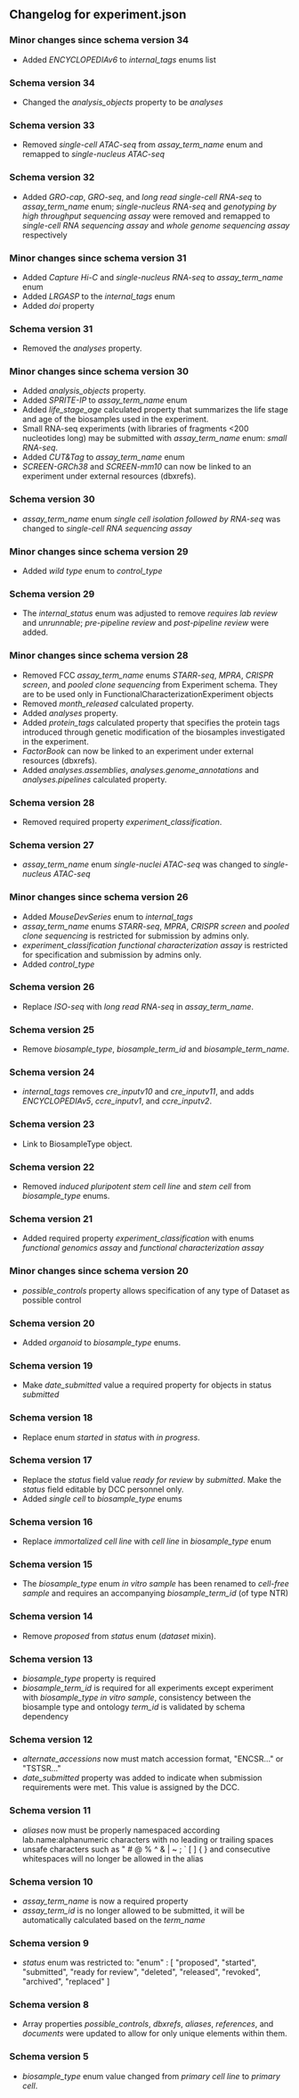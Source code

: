 ## Changelog for experiment.json

### Minor changes since schema version 34
* Added *ENCYCLOPEDIAv6* to *internal_tags* enums list

### Schema version 34
* Changed the *analysis_objects* property to be *analyses*

### Schema version 33
* Removed *single-cell ATAC-seq* from *assay_term_name* enum and remapped to *single-nucleus ATAC-seq*

### Schema version 32

* Added *GRO-cap*, *GRO-seq*, and *long read single-cell RNA-seq* to *assay_term_name* enum;  *single-nucleus RNA-seq* and *genotyping by high throughput sequencing assay* were removed and remapped to *single-cell RNA sequencing assay* and *whole genome sequencing assay* respectively

### Minor changes since schema version 31
* Added *Capture Hi-C* and *single-nucleus RNA-seq* to *assay_term_name* enum
* Added *LRGASP* to the *internal_tags* enum
* Added *doi* property

### Schema version 31

* Removed the *analyses* property.

### Minor changes since schema version 30
* Added *analysis_objects* property.
* Added *SPRITE-IP* to *assay_term_name* enum
* Added *life_stage_age* calculated property that summarizes the life stage and age of the biosamples used in the experiment.
* Small RNA-seq experiments (with libraries of fragments <200 nucleotides long) may be submitted with *assay_term_name* enum: *small RNA-seq*.
* Added *CUT&Tag* to *assay_term_name* enum
* *SCREEN-GRCh38* and *SCREEN-mm10* can now be linked to an experiment under external resources (dbxrefs).

### Schema version 30

* *assay_term_name* enum *single cell isolation followed by RNA-seq* was changed to *single-cell RNA sequencing assay*

### Minor changes since schema version 29
* Added *wild type* enum to *control_type*

### Schema version 29

* The *internal_status* enum was adjusted to remove *requires lab review* and *unrunnable*; *pre-pipeline review* and *post-pipeline review* were added.

### Minor changes since schema version 28

* Removed FCC *assay_term_name* enums *STARR-seq*, *MPRA*, *CRISPR screen*, and *pooled clone sequencing* from Experiment schema. They are to be used only in FunctionalCharacterizationExperiment objects
* Removed *month_released* calculated property.
* Added *analyses* property.
* Added *protein_tags* calculated property that specifies the protein tags introduced through genetic modification of the biosamples investigated in the experiment.
* *FactorBook* can now be linked to an experiment under external resources (dbxrefs).
* Added *analyses.assemblies*, *analyses.genome_annotations* and *analyses.pipelines* calculated property.

### Schema version 28

* Removed required property *experiment_classification*.

### Schema version 27

* *assay_term_name* enum *single-nuclei ATAC-seq* was changed to *single-nucleus ATAC-seq*

### Minor changes since schema version 26

* Added *MouseDevSeries* enum to *internal_tags*
* *assay_term_name* enums *STARR-seq*, *MPRA*, *CRISPR screen* and *pooled clone sequencing* is restricted for submission by admins only.
* *experiment_classification* *functional characterization assay* is restricted for specification and submission by admins only.
* Added *control_type*

### Schema version 26

* Replace *ISO-seq* with *long read RNA-seq* in *assay_term_name*.

### Schema version 25

* Remove *biosample_type*, *biosample_term_id* and *biosample_term_name*.

### Schema version 24

* *internal_tags* removes *cre_inputv10* and *cre_inputv11*, and adds *ENCYCLOPEDIAv5*, *ccre_inputv1*, and *ccre_inputv2*.

### Schema version 23

* Link to BiosampleType object.

### Schema version 22

* Removed *induced pluripotent stem cell line* and *stem cell* from *biosample_type* enums.

### Schema version 21

* Added required property *experiment_classification* with enums *functional genomics assay* and *functional characterization assay*

### Minor changes since schema version 20

* *possible_controls* property allows specification of any type of Dataset as possible control

### Schema version 20

* Added *organoid* to *biosample_type* enums.

### Schema version 19

* Make *date_submitted* value a required property for objects in status *submitted*

### Schema version 18

* Replace enum *started* in *status* with *in progress*.

### Schema version 17

* Replace the *status* field value *ready for review* by *submitted*. Make the *status* field editable by DCC personnel only.
* Added *single cell* to *biosample_type* enums

### Schema version 16

* Replace *immortalized cell line* with *cell line* in *biosample_type* enum

### Schema version 15

* The *biosample_type* enum *in vitro sample* has been renamed to *cell-free sample* and requires an accompanying *biosample_term_id* (of type NTR)

### Schema version 14

* Remove *proposed* from *status* enum (*dataset* mixin).

### Schema version 13

* *biosample_type* property is required
* *biosample_term_id* is required for all experiments except experiment with *biosample_type* *in vitro sample*, consistency between the biosample type and ontology *term_id* is validated by schema dependency


### Schema version 12

* *alternate_accessions* now must match accession format, "ENCSR..." or "TSTSR..."
* *date_submitted* property was added to indicate when submission requirements were met. This value is assigned by the DCC.

### Schema version 11
    
* *aliases* now must be properly namespaced according lab.name:alphanumeric characters with no leading or trailing spaces
* unsafe characters such as " # @ % ^ & | ~ ; ` [ ] { } and consecutive whitespaces will no longer be allowed in the alias


### Schema version 10

* *assay_term_name* is now a required property
* *assay_term_id* is no longer allowed to be submitted, it will be automatically calculated based on the *term_name*

### Schema version 9

* *status* enum was restricted to:
    "enum" : [
        "proposed",
        "started",
        "submitted",
        "ready for review",
        "deleted",
        "released",
        "revoked",
        "archived",
        "replaced"
    ]

### Schema version 8

* Array properties *possible_controls*, *dbxrefs*, *aliases*, *references*, and *documents* were updated to allow for only unique elements within them.


### Schema version 5

* *biosample_type* enum value changed from *primary cell line* to *primary cell*.
